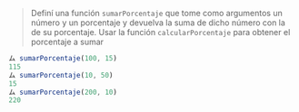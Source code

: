 > Definí una función `sumarPorcentaje` que tome como argumentos un número y un porcentaje y devuelva la suma de dicho número con la de su porcentaje. Usar la función `calcularPorcentaje` para obtener el porcentaje a sumar
> 
```javascript
ム sumarPorcentaje(100, 15)
115
ム sumarPorcentaje(10, 50)
15
ム sumarPorcentaje(200, 10)
220
```